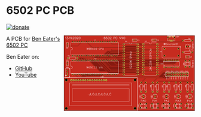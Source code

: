 # 6502 PC PCB  
  
[![donate](https://img.shields.io/badge/donate-PayPal-blue.svg)](https://www.paypal.me/Sinclair81)

<!-- markdownlint-disable MD033 -->
<img src="https://github.com/Sinclair81/6502_PC/blob/main/PCB_Top.png" align="right" alt="PCB_Top" height="201" width="350">
<!-- markdownlint-enable MD033 -->

A PCB for [Ben Eater's 6502 PC](https://eater.net/6502)  
  
Ben Eater on:  
 - [GitHub](https://github.com/beneater)  
 - [YouTube](https://www.youtube.com/c/BenEater/featured)  
  